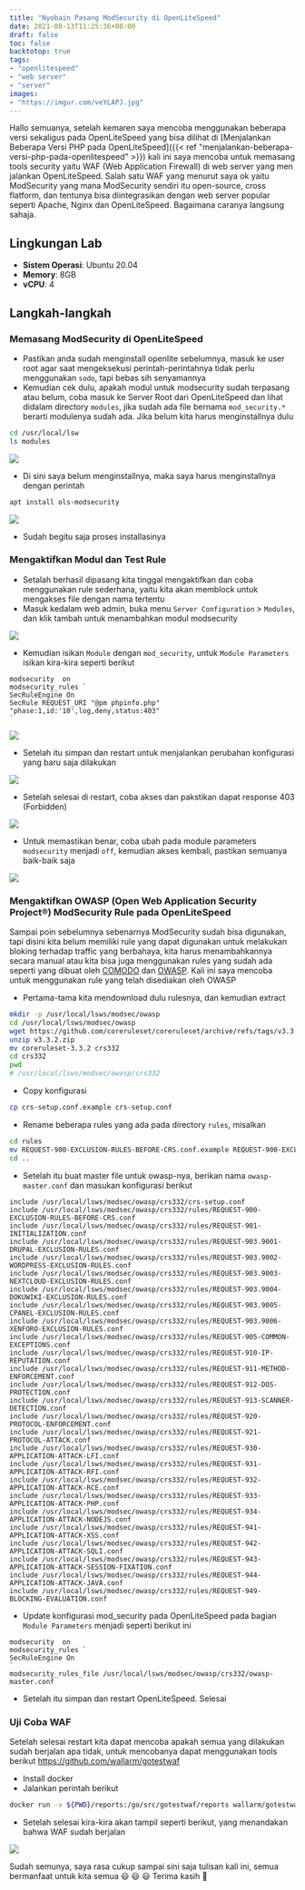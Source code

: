 ```yaml
---
title: "Nyobain Pasang ModSecurity di OpenLiteSpeed"
date: 2021-08-13T11:25:36+08:00
draft: false
toc: false
backtotop: true
tags:
- "openlitespeed"
- "web server"
- "server"
images:
- "https://imgur.com/veYLAPJ.jpg"
---
```


Hallo semuanya, setelah kemaren saya mencoba menggunakan beberapa versi sekaligus pada OpenLiteSpeed yang bisa dilihat di [Menjalankan Beberapa Versi PHP pada OpenLiteSpeed]({{< ref "menjalankan-beberapa-versi-php-pada-openlitespeed" >}}) kali ini saya mencoba untuk memasang tools security yaitu WAF (Web Application Firewall) di web server yang men jalankan OpenLiteSpeed. Salah satu WAF yang menurut saya ok yaitu ModSecurity yang mana ModSecurity sendiri itu open-source, cross flatform, dan tentunya bisa diintegrasikan dengan web server popular seperti Apache, Nginx dan OpenLiteSpeed. Bagaimana caranya langsung sahaja.

## Lingkungan Lab

- **Sistem Operasi**: Ubuntu 20.04
- **Memory**: 8GB
- **vCPU**: 4

## Langkah-langkah

### Memasang ModSecurity di OpenLiteSpeed

- Pastikan anda sudah menginstall openlite sebelumnya, masuk ke user root agar saat mengeksekusi perintah-perintahnya tidak perlu menggunakan `sodo`, tapi bebas sih senyamannya
- Kemudian cek dulu, apakah modul untuk modsecurity sudah terpasang atau belum, coba masuk ke Server Root dari OpenLiteSpeed dan lihat didalam directory `modules`, jika sudah ada file bernama `mod_security.*` berarti modulenya sudah ada. Jika belum kita harus menginstallnya dulu

```bash
cd /usr/local/lsw
ls modules
```

![](https://imgur.com/NiLUa3h.jpg)

- Di sini saya belum menginstallnya, maka saya harus menginstallnya dengan perintah

```bash
apt install ols-modsecurity
```

![](https://imgur.com/iS4G3pD.jpg)

- Sudah begitu saja proses installasinya

### Mengaktifkan Modul dan Test Rule

- Setalah berhasil dipasang kita tinggal mengaktifkan dan coba menggunakan rule sederhana, yaitu kita akan memblock untuk mengakses file dengan nama tertentu
- Masuk kedalam web admin, buka menu `Server Configuration` > `Modules`, dan klik tambah untuk menambahkan modul modsecurity

![](https://imgur.com/55mT6GQ.jpg)

- Kemudian isikan `Module` dengan `mod_security`, untuk `Module Parameters` isikan kira-kira seperti berikut

```text
modsecurity  on
modsecurity_rules `
SecRuleEngine On
SecRule REQUEST_URI "@pm phpinfo.php" "phase:1,id:'10',log,deny,status:403"
`
```

![](https://imgur.com/YLr4j2y.jpg)

- Setelah itu simpan dan restart untuk menjalankan perubahan konfigurasi yang baru saja dilakukan

![](https://imgur.com/knwsNzg.jpg)

- Setelah selesai di restart, coba akses dan pakstikan dapat response 403 (Forbidden)

![](https://imgur.com/fqryjNr.jpg)

- Untuk memastikan benar, coba ubah pada module parameters `modsecurity` menjadi `off`, kemudian akses kembali, pastikan semuanya baik-baik saja

![](https://imgur.com/RoYgnKp.jpg)

### Mengaktifkan OWASP (Open Web Application Security Project®) ModSecurity Rule pada OpenLiteSpeed

Sampai poin sebelumnya sebenarnya ModSecurity sudah bisa digunakan, tapi disini kita belum memiliki rule yang dapat digunakan untuk melakukan bloking terhadap traffic yang berbahaya, kita harus menambahkannya secara manual atau kita bisa juga menggunakan rules yang sudah ada seperti yang dibuat oleh [COMODO](https://waf.comodo.com/) dan [OWASP](https://coreruleset.org/). Kali ini saya mencoba untuk menggunakan rule yang telah disediakan oleh OWASP

- Pertama-tama kita mendownload dulu rulesnya, dan kemudian extract

```bash
mkdir -p /usr/local/lsws/modsec/owasp
cd /usr/local/lsws/modsec/owasp
wget https://github.com/coreruleset/coreruleset/archive/refs/tags/v3.3.2.zip
unzip v3.3.2.zip
mv coreruleset-3.3.2 crs332
cd crs332
pwd
# /usr/local/lsws/modsec/owasp/crs332
```

- Copy konfigurasi

```bash
cp crs-setup.conf.example crs-setup.conf
```

- Rename beberapa rules yang ada pada directory `rules`, misalkan

```bash
cd rules
mv REQUEST-900-EXCLUSION-RULES-BEFORE-CRS.conf.example REQUEST-900-EXCLUSION-RULES-BEFORE-CRS.conf
cd ..
```

- Setelah itu buat master file untuk owasp-nya, berikan nama `owasp-master.conf` dan masukan konfigurasi berikut

```
include /usr/local/lsws/modsec/owasp/crs332/crs-setup.conf
include /usr/local/lsws/modsec/owasp/crs332/rules/REQUEST-900-EXCLUSION-RULES-BEFORE-CRS.conf
include /usr/local/lsws/modsec/owasp/crs332/rules/REQUEST-901-INITIALIZATION.conf
include /usr/local/lsws/modsec/owasp/crs332/rules/REQUEST-903.9001-DRUPAL-EXCLUSION-RULES.conf
include /usr/local/lsws/modsec/owasp/crs332/rules/REQUEST-903.9002-WORDPRESS-EXCLUSION-RULES.conf
include /usr/local/lsws/modsec/owasp/crs332/rules/REQUEST-903.9003-NEXTCLOUD-EXCLUSION-RULES.conf
include /usr/local/lsws/modsec/owasp/crs332/rules/REQUEST-903.9004-DOKUWIKI-EXCLUSION-RULES.conf
include /usr/local/lsws/modsec/owasp/crs332/rules/REQUEST-903.9005-CPANEL-EXCLUSION-RULES.conf
include /usr/local/lsws/modsec/owasp/crs332/rules/REQUEST-903.9006-XENFORO-EXCLUSION-RULES.conf
include /usr/local/lsws/modsec/owasp/crs332/rules/REQUEST-905-COMMON-EXCEPTIONS.conf
include /usr/local/lsws/modsec/owasp/crs332/rules/REQUEST-910-IP-REPUTATION.conf
include /usr/local/lsws/modsec/owasp/crs332/rules/REQUEST-911-METHOD-ENFORCEMENT.conf
include /usr/local/lsws/modsec/owasp/crs332/rules/REQUEST-912-DOS-PROTECTION.conf
include /usr/local/lsws/modsec/owasp/crs332/rules/REQUEST-913-SCANNER-DETECTION.conf
include /usr/local/lsws/modsec/owasp/crs332/rules/REQUEST-920-PROTOCOL-ENFORCEMENT.conf
include /usr/local/lsws/modsec/owasp/crs332/rules/REQUEST-921-PROTOCOL-ATTACK.conf
include /usr/local/lsws/modsec/owasp/crs332/rules/REQUEST-930-APPLICATION-ATTACK-LFI.conf
include /usr/local/lsws/modsec/owasp/crs332/rules/REQUEST-931-APPLICATION-ATTACK-RFI.conf
include /usr/local/lsws/modsec/owasp/crs332/rules/REQUEST-932-APPLICATION-ATTACK-RCE.conf
include /usr/local/lsws/modsec/owasp/crs332/rules/REQUEST-933-APPLICATION-ATTACK-PHP.conf
include /usr/local/lsws/modsec/owasp/crs332/rules/REQUEST-934-APPLICATION-ATTACK-NODEJS.conf
include /usr/local/lsws/modsec/owasp/crs332/rules/REQUEST-941-APPLICATION-ATTACK-XSS.conf
include /usr/local/lsws/modsec/owasp/crs332/rules/REQUEST-942-APPLICATION-ATTACK-SQLI.conf
include /usr/local/lsws/modsec/owasp/crs332/rules/REQUEST-943-APPLICATION-ATTACK-SESSION-FIXATION.conf
include /usr/local/lsws/modsec/owasp/crs332/rules/REQUEST-944-APPLICATION-ATTACK-JAVA.conf
include /usr/local/lsws/modsec/owasp/crs332/rules/REQUEST-949-BLOCKING-EVALUATION.conf
```

- Update konfigurasi mod_security pada OpenLiteSpeed pada bagian `Module Parameters` menjadi seperti berikut ini

```
modsecurity  on
modsecurity_rules `
SecRuleEngine On
`
modsecurity_rules_file /usr/local/lsws/modsec/owasp/crs332/owasp-master.conf
```

- Setelah itu simpan dan restart OpenLiteSpeed. Selesai

### Uji Coba WAF

Setelah selesai restart kita dapat mencoba apakah semua yang dilakukan sudah berjalan apa tidak, untuk mencobanya dapat menggunakan tools berikut https://github.com/wallarm/gotestwaf

- Install docker
- Jalankan perintah berikut

```bash
docker run -v ${PWD}/reports:/go/src/gotestwaf/reports wallarm/gotestwaf --url=http://test.domain.ltd/
```

- Setelah selesai kira-kira akan tampil seperti berikut, yang menandakan bahwa WAF sudah berjalan

![](https://imgur.com/smhBZe9.jpg)

Sudah semunya, saya rasa cukup sampai sini saja tulisan kali ini, semua bermanfaat untuk kita semua :smiley: :smiley: :smiley: Terima kasih :pray:
